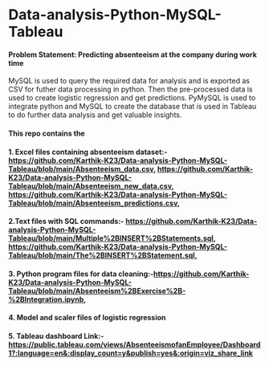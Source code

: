 # Data-analysis-Python-MySQL-Tableau

#### Problem Statement: Predicting absenteeism at the company during work time


MySQL is used to query the required data for analysis and is exported as CSV for futher data processing in python. Then the pre-processed data is used to create logistic regression and get predictions. PyMySQL is used to integrate python and MySQL to create the database that is used in Tableau to do further data analysis and get valuable insights.

#### This repo contains the 
#### 1. Excel files containing absenteeism dataset:- https://github.com/Karthik-K23/Data-analysis-Python-MySQL-Tableau/blob/main/Absenteeism_data.csv, https://github.com/Karthik-K23/Data-analysis-Python-MySQL-Tableau/blob/main/Absenteeism_new_data.csv, https://github.com/Karthik-K23/Data-analysis-Python-MySQL-Tableau/blob/main/Absenteeism_predictions.csv, 
#### 2.Text files with SQL commands:- https://github.com/Karthik-K23/Data-analysis-Python-MySQL-Tableau/blob/main/Multiple%2BINSERT%2BStatements.sql, https://github.com/Karthik-K23/Data-analysis-Python-MySQL-Tableau/blob/main/The%2BINSERT%2BStatement.sql, 
#### 3. Python program files for data cleaning:-https://github.com/Karthik-K23/Data-analysis-Python-MySQL-Tableau/blob/main/Absenteeism%2BExercise%2B-%2BIntegration.ipynb,
#### 4. Model and scaler files of logistic regression
#### 5. Tableau dashboard Link:- https://public.tableau.com/views/AbsenteeismofanEmployee/Dashboard1?:language=en&:display_count=y&publish=yes&:origin=viz_share_link


